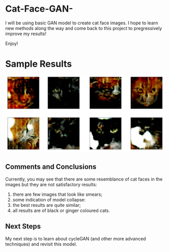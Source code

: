 # Cat-Face-GAN-

I will be using basic GAN model to create cat face images. I hope to learn new methods along the way and come back to this project to pregressively improve my results!

Enjoy!

# Sample Results #

![CAT_FACE](https://github.com/anthonydwan/Cat-Face-GAN-/blob/master/Cat%20faces.png)

## Comments and Conclusions

Currently, you may see that there are some resemblance of cat faces in the images but they are not satisfactory results:
1. there are few images that look like smears; 
2. some indication of model collapse:
  1. the best results are quite similar;
  2. all results are of black or ginger coloured cats.

## Next Steps 

My next step is to learn about cycleGAN (and other more advanced techniques) and revisit this model.
